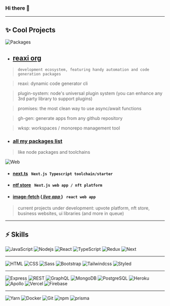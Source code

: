 ### Hi there 👋

<hr>

## ✨ Cool Projects

![Packages](https://img.shields.io/badge/-Packages-fff?style=for-the-badge) 

- ## [reaxi org](https://github.com/reaxi) 
> ```development ecosystem, featuring handy automation and code generation packages```

> reaxi: dynamic code generator cli

> plugin-system: node's universal plugin system (you can enhance any 3rd party library to support plugins)

> promises: the most clean way to use async/await functions

> gh-gen: generate apps from any github repository

> wksp: workspaces / monorepo management tool

- ### [all my packages list](https://github.com/stars/Andrew-Colman/lists/my-packages) 

> like node packages and toolchains

![Web](https://img.shields.io/badge/-Web-fff?style=for-the-badge)

- #### [next.ts](https://github.com/Andrew-Colman/next.ts) ``` Next.js Typescript toolchain/starter``` 

- #### [ntf store](https://github.com/Andrew-Colman/nft-store) <!-- ([ _live app_ ](https://....vercel.app/)) --> ``` Next.js web app / nft platform```  

<!-- [upvote-next](https://github.com/Andrew-Colman/...) ([ _live app_ ](https://....vercel.app/)) ``` Next.js web app / upvote platform``` -->

- #### [image-fetch](https://github.com/Andrew-Colman/image-fetch) ([ _live app_ ](https://image-fetch.vercel.app/)) ``` react web app```

> current projects under development: upvote platform, nft store, business websites, ui libraries (and more in queue)

<hr>

## ⚡ Skills

![JavaScript](https://img.shields.io/badge/-JavaScript-fff?style=flat-square&logo=javascript)
![Nodejs](https://img.shields.io/badge/-Node.js-fff?style=flat-square&logo=Node.js)
![React](https://img.shields.io/badge/-React-fff?style=flat-square&logo=react)
![TypeScript](https://img.shields.io/badge/-TypeScript-fff?style=flat-square&logo=TypeScript&logoColor=#3178C6)
![Redux](https://img.shields.io/badge/-redux-fff?style=flat-square&logo=redux&logoColor=764ABC)
![Next](https://img.shields.io/badge/-Next.js-fff?style=flat-square&logo=next.js&logoColor=000)

<hr>

![HTML](https://img.shields.io/badge/-HTML-fff?style=flat-square&logo=html5&logoColor=E34F26&textColor=red)
![CSS](https://img.shields.io/badge/-CSS-fff?style=flat-square&logo=css3&logoColor=1572B6)
![Sass](https://img.shields.io/badge/-Sass-fff?style=flat-square&logo=sass&logoColor=CC6699)
![Bootstrap](https://img.shields.io/badge/-Bootstrap-fff?style=flat-square&logo=bootstrap&logoColor=563D7C)
![Tailwindcss](https://img.shields.io/badge/-Tailwindcss-fff?style=flat-square&logo=tailwind-css&logoColor=38B2AC)
![Styled](https://img.shields.io/badge/-Styled-fff?style=flat-square&logo=styled-components)

<hr>

![Express](https://img.shields.io/badge/-Express-fff?style=flat-square&logo=express&logoColor=24292e)
![REST](https://img.shields.io/badge/-REST-fff?style=flat-square&logo=purescript&logoColor=14161A)
![GraphQL](https://img.shields.io/badge/-GraphQL-fff?style=flat-square&logo=graphql&logoColor=E10098)
![MongoDB](https://img.shields.io/badge/-MongoDB-fff?style=flat-square&logo=mongodb)
![PostgreSQL](https://img.shields.io/badge/-PostgreSQL-fff?style=flat-square&logo=postgresql) 
![Heroku](https://img.shields.io/badge/-Heroku-fff?style=flat-square&logo=heroku&logoColor=430098)
![Apollo](https://img.shields.io/badge/-Apollo-fff?style=flat-square&logo=apollo%20graphql&logoColor=311C87)
![Vercel](https://img.shields.io/badge/-vercel-fff?style=flat-square&logo=vercel&logoColor=000)
![Firebase](https://img.shields.io/badge/-firebase-fff?style=flat-square&logo=firebase&logoColor=FFCA28)
<hr>

![Yarn](https://img.shields.io/badge/-Yarn-fff?style=flat-square&logo=yarn&)
![Docker](https://img.shields.io/badge/-Docker-fff?style=flat-square&logo=docker)
![Git](https://img.shields.io/badge/-Git-fff?style=flat-square&logo=git)
![npm](https://img.shields.io/badge/-Npm-fff?style=flat-square&logo=npm)
![prisma](https://img.shields.io/badge/-Prisma-fff?style=flat-square&logo=prisma&logoColor=2D3748)




<!---
Here are some ideas to get you started:

- 🔭 I’m currently working on ...
- 🌱 I’m currently learning ...
- 👯 I’m looking to collaborate on ...
- 🤔 I’m looking for help with ...
- 💬 Ask me about ...
- 📫 How to reach me: ...
- 😄 Pronouns: ...
- ⚡ Fun fact: ...
-->
